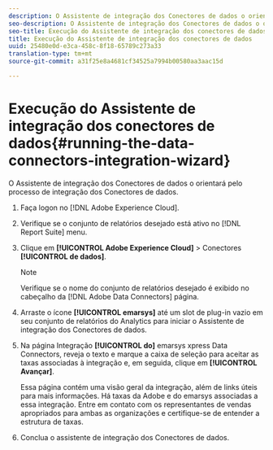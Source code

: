 ```yaml
---
description: O Assistente de integração dos Conectores de dados o orientará pelo processo de integração dos Conectores de dados.
seo-description: O Assistente de integração dos Conectores de dados o orientará pelo processo de integração dos Conectores de dados.
seo-title: Execução do Assistente de integração dos conectores de dados
title: Execução do Assistente de integração dos conectores de dados
uuid: 25480e0d-e3ca-458c-8f18-65789c273a33
translation-type: tm+mt
source-git-commit: a31f25e8a4681cf34525a7994b00580aa3aac15d

---
```



# Execução do Assistente de integração dos conectores de dados{#running-the-data-connectors-integration-wizard}

O Assistente de integração dos Conectores de dados o orientará pelo processo de integração dos Conectores de dados.

1. Faça logon no [!DNL Adobe Experience Cloud].
1. Verifique se o conjunto de relatórios desejado está ativo no [!DNL Report Suite] menu.
1. Clique em **[!UICONTROL Adobe Experience Cloud]** &gt; Conectores **[!UICONTROL de dados]**.

   >[!NOTE]
   >
   >Verifique se o nome do conjunto de relatórios desejado é exibido no cabeçalho da [!DNL Adobe Data Connectors] página.

1. Arraste o ícone **[!UICONTROL emarsys]** até um slot de plug-in vazio em seu conjunto de relatórios do Analytics para iniciar o Assistente de integração dos Conectores de dados.
1. Na página Integração **[!UICONTROL do]** emarsys xpress Data Connectors, reveja o texto e marque a caixa de seleção para aceitar as taxas associadas à integração e, em seguida, clique em **[!UICONTROL Avançar]**.

   Essa página contém uma visão geral da integração, além de links úteis para mais informações. Há taxas da Adobe e do emarsys associadas a essa integração. Entre em contato com os representantes de vendas apropriados para ambas as organizações e certifique-se de entender a estrutura de taxas.
1. Conclua o assistente de integração dos Conectores de dados.
